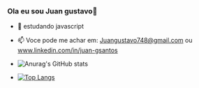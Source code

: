 ### Ola eu sou Juan gustavo👋



- 🌱 estudando javascript
- 📫 Voce pode me achar em: Juangustavo748@gmail.com ou www.linkedin.com/in/juan-gsantos

- ![Anurag's GitHub stats](https://github-readme-stats.vercel.app/api?username=JuanGSM&show_icons=true&theme=radical)

- [![Top Langs](https://github-readme-stats.vercel.app/api/top-langs/?username=JuanGSM)](https://github.com/anuraghazra/github-readme-stats)
